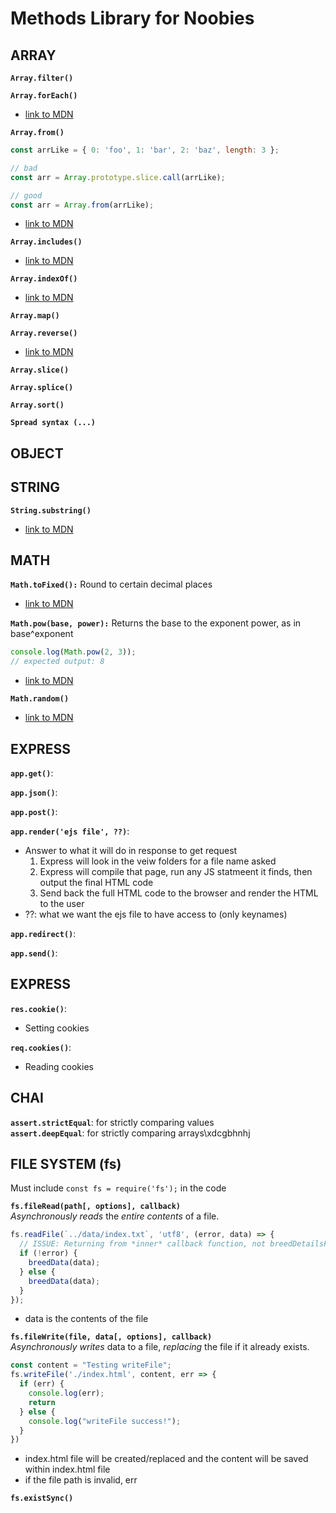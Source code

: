 # **Methods Library for Noobies**

## **ARRAY**
**`Array.filter()`**

**`Array.forEach()`**
* [link to MDN](https://developer.mozilla.org/en-US/docs/Web/JavaScript/Reference/Global_Objects/Array/forEach)

**`Array.from()`**

```js
const arrLike = { 0: 'foo', 1: 'bar', 2: 'baz', length: 3 };

// bad
const arr = Array.prototype.slice.call(arrLike);

// good
const arr = Array.from(arrLike);
```

* [link to MDN](https://developer.mozilla.org/en-US/docs/Web/JavaScript/Reference/Global_Objects/Array/from)

**`Array.includes()`**
* [link to MDN](https://developer.mozilla.org/en-US/docs/Web/JavaScript/Reference/Global_Objects/Array/includes)

**`Array.indexOf()`**
* [link to MDN](https://developer.mozilla.org/en-US/docs/Web/JavaScript/Reference/Global_Objects/Array/indexOf)

**`Array.map()`**

**`Array.reverse()`**
* [link to MDN](https://developer.mozilla.org/en-US/docs/Web/JavaScript/Reference/Global_Objects/Array/reverse)

**`Array.slice()`**

**`Array.splice()`**

**`Array.sort()`**

**`Spread syntax (...)`**


## **OBJECT**


## **STRING**
**`String.substring()`**
* [link to MDN](https://developer.mozilla.org/en-US/docs/Web/JavaScript/Reference/Global_Objects/String/substring)


## **MATH**
**`Math.toFixed():`** Round to certain decimal places
* [link to MDN](https://developer.mozilla.org/en-US/docs/Web/JavaScript/Reference/Global_Objects/Number/toFixed)

**`Math.pow(base, power):`** Returns the base to the exponent power, as in base^exponent

```js
console.log(Math.pow(2, 3));
// expected output: 8
```
* [link to MDN](https://developer.mozilla.org/en-US/docs/Web/JavaScript/Reference/Global_Objects/Math/pow)

**`Math.random()`**
* [link to MDN](https://developer.mozilla.org/en-US/docs/Web/JavaScript/Reference/Global_Objects/Math/random)


## **EXPRESS**
**`app.get()`**:

**`app.json()`**:

**`app.post()`**:

**`app.render('ejs file', ??)`**:
  * Answer to what it will do in response to get request
    1. Express will look in the veiw folders for a file name asked
    2. Express will compile that page, run any JS statmeent it finds, then output the final HTML code
    3. Send back the full HTML code to the browser and render the HTML to the user
  * ??: what we want the ejs file to have access to (only keynames)

**`app.redirect()`**:

**`app.send()`**:


## **EXPRESS**
**`res.cookie()`**:
* Setting cookies

**`req.cookies()`**:
* Reading cookies

## **CHAI**
**`assert.strictEqual`**: for strictly comparing values\
**`assert.deepEqual`**: for strictly comparing arrays\xdcgbhnhj


## **FILE SYSTEM (fs)**
Must include `const fs = require('fs');` in the code

**`fs.fileRead(path[, options], callback)`**\
*Asynchronously reads* the *entire contents* of a file.

```js
fs.readFile(`../data/index.txt`, 'utf8', (error, data) => {
  // ISSUE: Returning from *inner* callback function, not breedDetailsFromFile.
  if (!error) {
    breedData(data);
  } else {
    breedData(data);
  }
});
```

* data is the contents of the file

**`fs.fileWrite(file, data[, options], callback)`**\
*Asynchronously writes* data to a file, *replacing* the file if it already exists.

```js
const content = "Testing writeFile";
fs.writeFile('./index.html', content, err => {
  if (err) {
    console.log(err);
    return
  } else {
    console.log("writeFile success!");
  }
})
```

* index.html file will be created/replaced and the content will be saved within index.html file
* if the file path is invalid, err

**`fs.existSync()`**